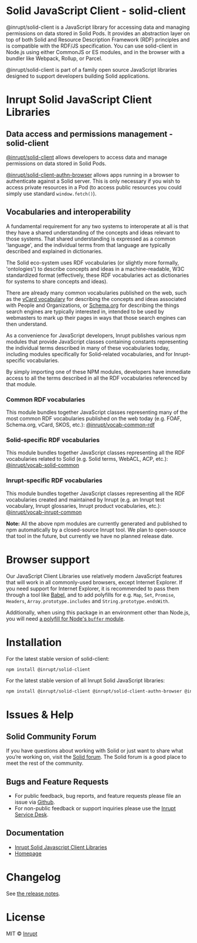 # Solid JavaScript Client - solid-client

@inrupt/solid-client is a JavaScript library for accessing data and managing
permissions on data stored in Solid Pods. It provides an abstraction layer on
top of both Solid and Resource Description Framework (RDF) principles and is
compatible with the RDF/JS specification. You can use solid-client in Node.js
using either CommonJS or ES modules, and in the browser with a bundler like
Webpack, Rollup, or Parcel.

@inrupt/solid-client is part of a family open source JavaScript libraries designed to support developers building Solid applications.

# Inrupt Solid JavaScript Client Libraries

## Data access and permissions management - solid-client

[@inrupt/solid-client](https://docs.inrupt.com/developer-tools/javascript/client-libraries/) allows developers to access data and manage permissions on data stored in Solid Pods.

[@inrupt/solid-client-authn-browser](https://www.npmjs.com/package/@inrupt/solid-client-authn-browser) allows apps running in a browser to authenticate against a Solid server. This is only necessary if you wish to access private resources in a Pod (to access public resources you could simply use standard `window.fetch()`).

## Vocabularies and interoperability

A fundamental requirement for any two systems to interoperate at all is that
they have a shared understanding of the concepts and ideas relevant to those
systems. That shared understanding is expressed as a common 'language', and
the individual terms from that language are typically described and explained in
dictionaries.

The Solid eco-system uses RDF vocabularies (or slightly more formally,
'ontologies') to describe concepts and ideas in a machine-readable, W3C
standardized format (effectively, these RDF vocabularies act as dictionaries for
systems to share concepts and ideas).

There are already many common vocabularies published on the web, such as the
[vCard vocabulary](https://www.w3.org/TR/vcard-rdf/) for describing the concepts
and ideas associated with People and Organizations, or [Schema.org](https://schema.org/)
for describing the things search engines are typically interested in, intended
to be used by webmasters to mark up their pages in ways that those search
engines can then understand.

As a convenience for JavaScript developers, Inrupt publishes various npm modules
that provide JavaScript classes containing constants representing the individual
terms described in many of these vocabularies today, including modules
specifically for Solid-related vocabularies, and for Inrupt-specific
vocabularies.

By simply importing one of these NPM modules, developers have immediate access
to all the terms described in all the RDF vocabularies referenced by that
module.

### Common RDF vocabularies

This module bundles together JavaScript classes representing many of the most
common RDF vocabularies published on the web today (e.g. FOAF, Schema.org,
vCard, SKOS, etc.): [@inrupt/vocab-common-rdf](https://www.npmjs.com/package/@inrupt/vocab-common-rdf)

### Solid-specific RDF vocabularies

This module bundles together JavaScript classes representing all the RDF
vocabularies related to Solid (e.g. Solid terms, WebACL, ACP, etc.): [@inrupt/vocab-solid-common](https://www.npmjs.com/package/@inrupt/vocab-solid-common)

### Inrupt-specific RDF vocabularies

This module bundles together JavaScript classes representing all the RDF
vocabularies created and maintained by Inrupt (e.g. an Inrupt test vocabulary,
Inrupt glossaries, Inrupt product vocabularies, etc.): [@inrupt/vocab-inrupt-common](https://www.npmjs.com/package/@inrupt/vocab-inrupt-common)

**Note:** All the above npm modules are currently generated and published
to npm automatically by a closed-source Inrupt tool. We plan to open-source that
tool in the future, but currently we have no planned release date.

# Browser support

Our JavaScript Client Libraries use relatively modern JavaScript features that
will work in all commonly-used browsers, except Internet Explorer. If you need
support for Internet Explorer, it is recommended to pass them through a tool
like [Babel](https://babeljs.io), and to add polyfills for e.g. `Map`, `Set`,
`Promise`, `Headers`, `Array.prototype.includes`
and `String.prototype.endsWith`.

Additionally, when using this package in an environment other than Node.js, you will need [a polyfill for Node's `buffer` module](https://www.npmjs.com/package/buffer).

# Installation

For the latest stable version of solid-client:

```bash
npm install @inrupt/solid-client
```

For the latest stable version of all Inrupt Solid JavaScript libraries:

```bash
npm install @inrupt/solid-client @inrupt/solid-client-authn-browser @inrupt/vocab-common-rdf
```

# Issues & Help

## Solid Community Forum

If you have questions about working with Solid or just want to share what you’re
working on, visit the [Solid forum](https://forum.solidproject.org/). The Solid
forum is a good place to meet the rest of the community.

## Bugs and Feature Requests

- For public feedback, bug reports, and feature requests please file an issue
  via [Github](https://github.com/inrupt/solid-client-js/issues/).
- For non-public feedback or support inquiries please use the
  [Inrupt Service Desk](https://inrupt.atlassian.net/servicedesk).

## Documentation

- [Inrupt Solid Javascript Client Libraries](https://docs.inrupt.com/developer-tools/javascript/client-libraries/)
- [Homepage](https://docs.inrupt.com/)

# Changelog

See [the release notes](https://github.com/inrupt/solid-client-js/blob/main/CHANGELOG.md).

# License

MIT © [Inrupt](https://inrupt.com)
